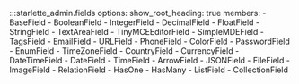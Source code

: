 :::starlette_admin.fields
    options:
        show_root_heading: true
        members:
              - BaseField
              - BooleanField
              - IntegerField
              - DecimalField
              - FloatField
              - StringField
              - TextAreaField
              - TinyMCEEditorField
              - SimpleMDEField
              - TagsField
              - EmailField
              - URLField
              - PhoneField
              - ColorField
              - PasswordField
              - EnumField
              - TimeZoneField
              - CountryField
              - CurrencyField
              - DateTimeField
              - DateField
              - TimeField
              - ArrowField
              - JSONField
              - FileField
              - ImageField
              - RelationField
              - HasOne
              - HasMany
              - ListField
              - CollectionField
